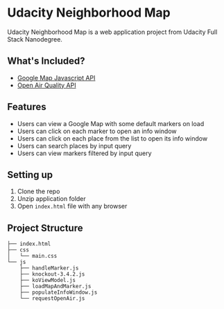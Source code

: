 # Udacity Neighborhood Map
Udacity Neighborhood Map is a web application project from Udacity Full Stack Nanodegree.

## What's Included?

- [Google Map Javascript API](https://developers.google.com/maps/documentation/javascript/)
- [Open Air Quality API](https://docs.openaq.org/)

## Features

- Users can view a Google Map with some default markers on load
- Users can click on each marker to open an info window
- Users can click on each place from the list to open its info window
- Users can search places by input query
- Users can view markers filtered by input query

## Setting up

1. Clone the repo
2. Unzip application folder
3. Open `index.html` file with any browser

## Project Structure
```
├── index.html 
├── css 
│   └── main.css 
└── js 
    ├── handleMarker.js 
    ├── knockout-3.4.2.js 
    ├── koViewModel.js 
    ├── loadMapAndMarker.js 
    ├── populateInfoWindow.js 
    └── requestOpenAir.js
```
